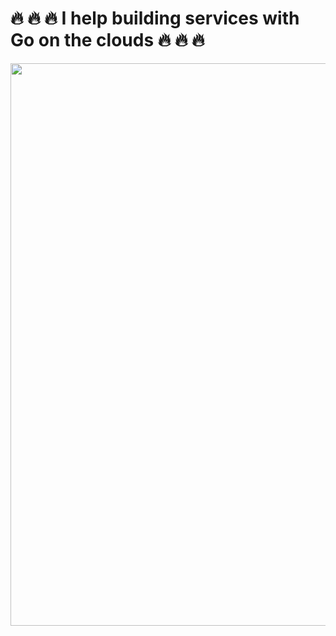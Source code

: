 # 🔥 🔥 🔥  I help building services with Go on the clouds 🔥 🔥 🔥 

<img src="https://user-images.githubusercontent.com/349328/87306827-e4660680-c518-11ea-9135-2a598a128eac.jpg" width=900/>
